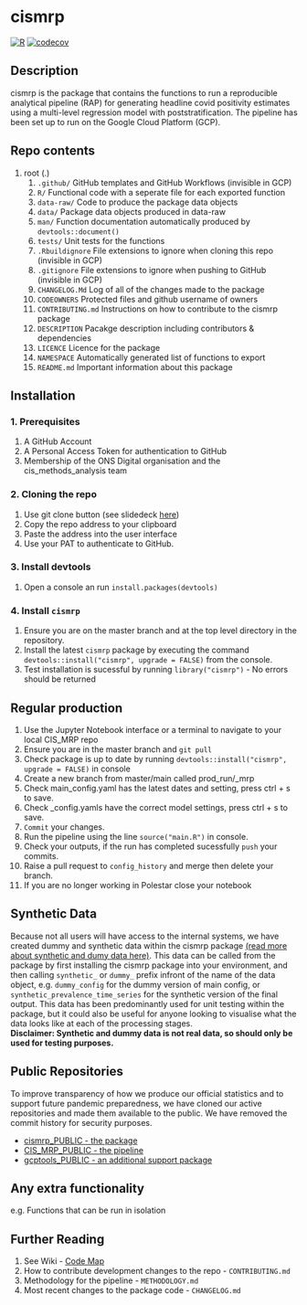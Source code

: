 # cismrp
[![R](https://github.com/ONSdigital/cismrp_PUBLIC/actions/workflows/r.yaml/badge.svg?branch=main)](https://github.com/ONSdigital/cismrp_PUBLIC/actions/workflows/r.yaml)
[![codecov](https://codecov.io/gh/ONSdigital/cismrp/branch/main/graph/badge.svg?token=N70MPthEj1)](https://codecov.io/gh/ONSdigital/cismrp)
## Description
cismrp is the package that contains the functions to run a reproducible analytical pipeline (RAP) for generating headline covid positivity estimates using a multi-level regression model with poststratification. The pipeline has been set up to run on the Google Cloud Platform (GCP). 

## Repo contents
  
 1. root (.)
    1. `.github/`  GitHub templates and GitHub Workflows (invisible in GCP)
    2. `R/` Functional code with a seperate file for each exported function
    3. `data-raw/`   Code to produce the package data objects
    4. `data/`  Package data objects produced in data-raw
    5. `man/`  Function documentation automatically produced by `devtools::document()`
    6. `tests/` Unit tests for the functions
    7. `.Rbuildignore` File extensions to ignore when cloning this repo (invisible in GCP)
    8. `.gitignore` File extensions to ignore when pushing to GitHub (invisible in GCP)
    9. `CHANGELOG.Md` Log of all of the changes made to the package
    10. `CODEOWNERS` Protected files and github username of owners
    11. `CONTRIBUTING.md` Instructions on how to contribute to the cismrp package
    12. `DESCRIPTION` Pacakge description including contributors & dependencies
    13. `LICENCE` Licence for the package
    14. `NAMESPACE` Automatically generated list of functions to export
    15. `README.md` Important information about this package



## Installation
  
### 1. Prerequisites 
 1. A GitHub Account
 2. A Personal Access Token for authentication to GitHub
 3. Membership of the ONS Digital organisation and the cis_methods_analysis team

### 2. Cloning the repo
 1. Use git clone button (see slidedeck [here](https://officenationalstatistics.sharepoint.com/:p:/r/sites/covid19/CISA_Analysis/Polestar/User_Guidance/Screenshot%20walk%20throughs.pptx?d=w6fd6a1ec9fe847848e07d962b76da5bf&csf=1&web=1&e=H1XX7g))
 2. Copy the repo address to your clipboard
 3. Paste the address into the user interface
 4. Use your PAT to authenticate to GitHub.
 
### 3. Install devtools
 1. Open a console an run `install.packages(devtools)`

### 4. Install `cismrp`
 1. Ensure you are on the master branch and at the top level directory in the repository.
 2. Install the latest `cismrp` package by executing the command `devtools::install("cismrp", upgrade = FALSE)` from the console.
 3. Test installation is sucessful by running `library("cismrp")` - No errors should be returned


## Regular production
 1. Use the Jupyter Notebook interface or a terminal to navigate to your local CIS_MRP repo
 2. Ensure you are in the master branch and `git pull`
 3. Check package is up to date by running `devtools::install("cismrp", upgrade = FALSE)` in console
 4. Create a new branch from master/main called prod_run/<datarun date>_mrp 
 5. Check main_config.yaml has the latest dates and setting, press ctrl + s to save.
 6. Check <country>_config.yamls have the correct model settings, press ctrl + s to save.
 7. `Commit` your changes.
 8. Run the pipeline using the line `source("main.R")` in console.
 9. Check your outputs, if the run has completed sucessfully `push` your commits.
 10. Raise a pull request to `config_history` and merge then delete your branch.
 11. If you are no longer working in Polestar close your notebook
  
## Synthetic Data

Because not all users will have access to the internal systems, we have created dummy and synthetic data within the cismrp package [(read more about synthetic and dumy data here)](https://syntheticus.ai/guide-everything-you-need-to-know-about-synthetic-data#:~:text=Synthetic%20and%20dummy%20data%20are,typically%20create%20dummy%20data%20manually). This data can be called from the package by first installing the cismrp package into your environment, and then calling `synthetic_` or `dummy_` prefix infront of the name of the data object, e.g. `dummy_config` for the dummy version of main config, or `synthetic_prevalence_time_series` for the synthetic version of the final output. This data has been predominantly used for unit testing within the package, but it could also be useful for anyone looking to visualise what the data looks like at each of the processing stages. 
<br> **Disclaimer: Synthetic and dummy data is not real data, so should only be used for testing purposes.**

## Public Repositories
To improve transparency of how we produce our official statistics and to support future pandemic preparedness, we have cloned our active repositories and made them available to the public. We have removed the commit history for security purposes. 
- [cismrp_PUBLIC - the package](https://github.com/ONSdigital/cismrp_PUBLIC)
- [CIS_MRP_PUBLIC - the pipeline](https://github.com/ONSdigital/CIS_MRP_PUBLIC)
- [gcptools_PUBLIC - an additional support package](https://github.com/ONSdigital/gcptools_PUBLIC)

## Any extra functionality

e.g. Functions that can be run in isolation

## Further Reading
 1. See Wiki - [Code Map](https://github.com/ONSdigital/CIS_MRP/wiki/Code-Map-(WIP)) 
 2. How to contribute development changes to the repo - `CONTRIBUTING.md`
 3. Methodology for the pipeline - `METHODOLOGY.md`
 4. Most recent changes to the package code - `CHANGELOG.md`
 
